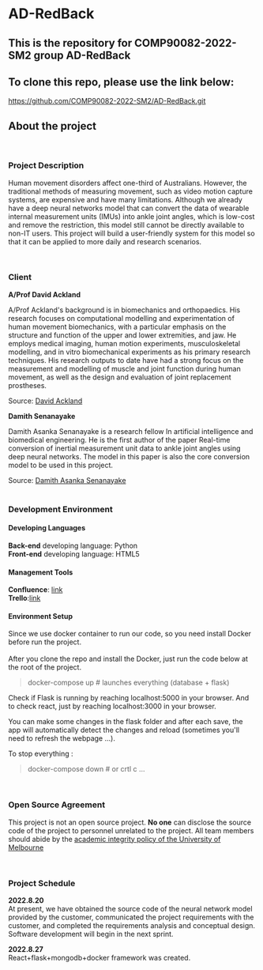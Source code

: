# **AD-RedBack**
## This is the repository for COMP90082-2022-SM2 group AD-RedBack
## To clone this repo, please use the link below:
https://github.com/COMP90082-2022-SM2/AD-RedBack.git



## About the project
<br>

### **Project Description**
Human movement disorders affect one-third of Australians. However, the traditional methods of measuring movement, such as video motion capture systems, are expensive and have many limitations. Although we already have a deep neural networks model that can convert the data of wearable internal measurement units (IMUs) into ankle joint angles, which is low-cost and remove the restriction, this model still cannot be directly available to non-IT users. This project will build a user-friendly system for this model so that it can be applied to more daily and research scenarios.

<br>

### **Client**
**A/Prof David Ackland**

A/Prof Ackland's background is in biomechanics and orthopaedics. His research focuses on computational modelling and experimentation of human movement biomechanics, with a particular emphasis on the structure and function of the upper and lower extremities, and jaw. He employs medical imaging, human motion experiments, musculoskeletal modelling, and in vitro biomechanical experiments as his primary research techniques. His research outputs to date have had a strong focus on the measurement and modelling of muscle and joint function during human movement, as well as the design and evaluation of joint replacement prostheses.

Source: [David Ackland](https://findanexpert.unimelb.edu.au/profile/57084-david-ackland)<br>

**Damith Senanayake**

Damith Asanka Senanayake is a research fellow In artificial intelligence and biomedical engineering. He is the first author of the paper Real-time conversion of inertial measurement unit data to ankle joint angles using deep neural networks. The model in this paper is also the core conversion model to be used in this project.

Source: [Damith Asanka Senanayake](https://findanexpert.unimelb.edu.au/profile/850537-damith-asanka-senanayake)<br>
<br>

### **Development Environment**
#### **Developing Languages**
**Back-end** developing language: Python<br>
**Front-end** developing language: HTML5
#### **Management Tools**
**Confluence**: [link](https://confluence.cis.unimelb.edu.au:8443/display/COMP900822022SM2ADRedBack/COMP90082-2022-SM2-AD-RedBack+Home)<br>
**Trello**:[link](https://trello.com/invite/b/6T6SYPZp/5427bf694ab92738651b741df92883cb/kanban)

#### **Environment Setup**
Since we use docker container to run our code, so you need install Docker before run the project.<br><br>
After you clone the repo and install the Docker, just run the code below at the root of the project.<br>
>docker-compose up # launches everything (database + flask)

Check if Flask is running by reaching localhost:5000 in your browser. And to check react, just by reaching localhost:3000 in your browser.<br>

You can make some changes in the flask folder and after each save, the app will automatically detect the changes and reload (sometimes you'll need to refresh the webpage ...).

To stop everything :
>docker-compose down # or crtl c ...


<br>

### **Open Source Agreement**
This project is not an open source project. **No one** can disclose the source code of the project to personnel unrelated to the project. All team members should abide by the [academic integrity policy of the University of Melbourne](https://academicintegrity.unimelb.edu.au/)

<br>

### **Project Schedule**
**2022.8.20**<br>
At present, we have obtained the source code of the neural network model provided by the customer, communicated the project requirements with the customer, and completed the requirements analysis and conceptual design. Software development will begin in the next sprint.

**2022.8.27**<br>
React+flask+mongodb+docker framework was created.